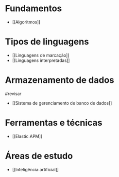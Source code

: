 
# Fundamentos
- [[Algoritmos]]

# Tipos de linguagens
- [[Linguagens de marcação]]
- [[Linguagens interpretadas]]

# Armazenamento de dados
#revisar 
- [[Sistema de gerenciamento de banco de dados]]

# Ferramentas e técnicas
- [[Elastic APM]]

# Áreas de estudo
- [[Inteligência artificial]]